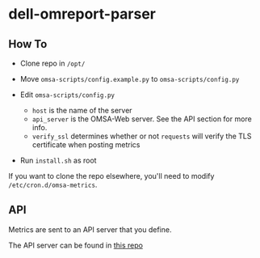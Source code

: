 # dell-omreport-parser

## How To

- Clone repo in `/opt/`

- Move `omsa-scripts/config.example.py` to `omsa-scripts/config.py`

- Edit `omsa-scripts/config.py`
    - `host` is the name of the server
    - `api_server` is the OMSA-Web server. See the API section for more info.
    - `verify_ssl` determines whether or not `requests` will verify the TLS certificate when posting metrics

- Run `install.sh` as root

If you want to clone the repo elsewhere, you'll need to modify `/etc/cron.d/omsa-metrics`.

## API

Metrics are sent to an API server that you define. 

The API server can be found in [this repo](https://github.com/mitchya1/dell-omreport-web)
